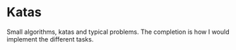 # Katas
Small algorithms, katas and typical problems.
The completion is how I would implement the different tasks.  